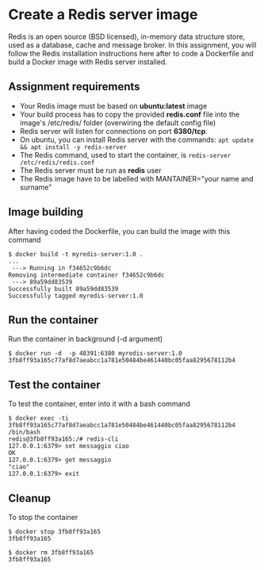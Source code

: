 # Create a Redis server image

Redis is an open source (BSD licensed), in-memory data structure store, used as a database, cache and message broker. In this assignment, you will follow the Redis installation instructions here after to code a Dockerfile and build a Docker image with Redis server installed.

## Assignment requirements

- Your Redis image must be based on **ubuntu:latest** image
- Your build process has to copy the provided **redis.conf** file into the image's /etc/redis/ folder (overwiring the default config file)
- Redis server will listen for connections on port **6380/tcp**.
- On ubuntu, you can install Redis server with the commands: `apt update && apt install -y redis-server`
- The Redis command, used to start the container, is `redis-server /etc/redis/redis.conf`
- The Redis server must be run as **redis** user
- The Redis image have to be labelled with MANTAINER="your name and surname"

## Image building

After having coded the Dockerfile, you can build the image with this command

```console
$ docker build -t myredis-server:1.0 .
...
 ---> Running in f34652c9b6dc
Removing intermediate container f34652c9b6dc
 ---> 89a59dd83539
Successfully built 89a59dd83539
Successfully tagged myredis-server:1.0
```

## Run the container

Run the container in background (-d argument)

```console
$ docker run -d  -p 48391:6380 myredis-server:1.0 
3fb8ff93a165c77af8d7aeabcc1a781e50484be461440bc05faa8295678112b4
```

## Test the container

To test the container, enter into it with a bash command

```console
$ docker exec -ti 3fb8ff93a165c77af8d7aeabcc1a781e50484be461440bc05faa8295678112b4 /bin/bash
redis@3fb8ff93a165:/# redis-cli 
127.0.0.1:6379> set messaggio ciao
OK
127.0.0.1:6379> get messaggio
"ciao"
127.0.0.1:6379> exit
```

## Cleanup

To stop the container 

```console
$ docker stop 3fb8ff93a165 
3fb8ff93a165
```

```console
$ docker rm 3fb8ff93a165 
3fb8ff93a165
```